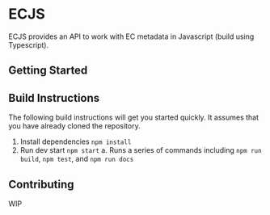 # ECJS

ECJS provides an API to work with EC metadata in Javascript (build using Typescript).

## Getting Started

## Build Instructions

The following build instructions will get you started quickly. It assumes that you have already cloned the repository.

1. Install dependencies `npm install`
2. Run dev start `npm start`
  a. Runs a series of commands including `npm run build`, `npm test`, and `npm run docs`

## Contributing

WIP
